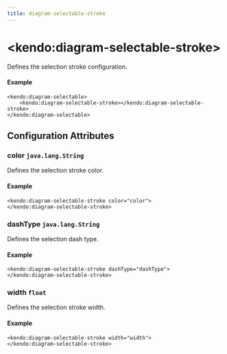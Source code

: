 ```yaml
---
title: diagram-selectable-stroke
---
```


# \<kendo:diagram-selectable-stroke\>

Defines the selection stroke configuration.

#### Example
    <kendo:diagram-selectable>
        <kendo:diagram-selectable-stroke></kendo:diagram-selectable-stroke>
    </kendo:diagram-selectable>

## Configuration Attributes

### color `java.lang.String`

Defines the selection stroke color.

#### Example
    <kendo:diagram-selectable-stroke color="color">
    </kendo:diagram-selectable-stroke>

### dashType `java.lang.String`

Defines the selection dash type.

#### Example
    <kendo:diagram-selectable-stroke dashType="dashType">
    </kendo:diagram-selectable-stroke>

### width `float`

Defines the selection stroke width.

#### Example
    <kendo:diagram-selectable-stroke width="width">
    </kendo:diagram-selectable-stroke>

